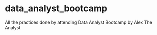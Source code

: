 # data_analyst_bootcamp
All the practices done by attending Data Analyst Bootcamp by Alex The Analyst

